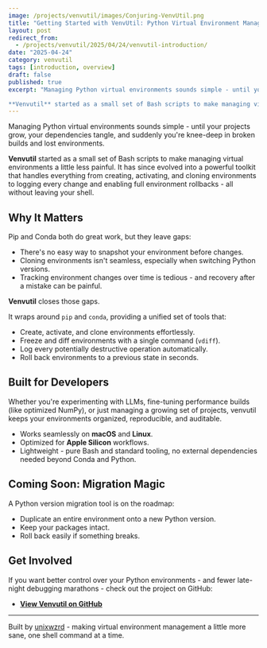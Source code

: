 ```yaml
---
image: /projects/venvutil/images/Conjuring-VenvUtil.png
title: "Getting Started with VenvUtil: Python Virtual Environment Management"
layout: post
redirect_from:
  - /projects/venvutil/2025/04/24/venvutil-introduction/
date: "2025-04-24"
category: venvutil
tags: [introduction, overview]
draft: false
published: true
excerpt: "Managing Python virtual environments sounds simple - until your projects grow, your dependencies tangle, and suddenly you're knee-deep in broken builds and lost environments.

**Venvutil** started as a small set of Bash scripts to make managing virtual environments a little less painful. It has since evolved into a powerful toolkit that handles everything from creating, activating, and cloning environments to logging every change and enabling full environment rollbacks - all without leaving your shell."
---
```


Managing Python virtual environments sounds simple - until your projects grow, your dependencies tangle, and suddenly you're knee-deep in broken builds and lost environments.

**Venvutil** started as a small set of Bash scripts to make managing virtual environments a little less painful. It has since evolved into a powerful toolkit that handles everything from creating, activating, and cloning environments to logging every change and enabling full environment rollbacks - all without leaving your shell.

## Why It Matters

Pip and Conda both do great work, but they leave gaps:
- There's no easy way to snapshot your environment before changes.
- Cloning environments isn't seamless, especially when switching Python versions.
- Tracking environment changes over time is tedious - and recovery after a mistake can be painful.

**Venvutil** closes those gaps.

It wraps around `pip` and `conda`, providing a unified set of tools that:
- Create, activate, and clone environments effortlessly.
- Freeze and diff environments with a single command (`vdiff`).
- Log every potentially destructive operation automatically.
- Roll back environments to a previous state in seconds.

## Built for Developers

Whether you're experimenting with LLMs, fine-tuning performance builds (like optimized NumPy), or just managing a growing set of projects, venvutil keeps your environments organized, reproducible, and auditable.

- Works seamlessly on **macOS** and **Linux**.
- Optimized for **Apple Silicon** workflows.
- Lightweight - pure Bash and standard tooling, no external dependencies needed beyond Conda and Python.

## Coming Soon: Migration Magic

A Python version migration tool is on the roadmap:
- Duplicate an entire environment onto a new Python version.
- Keep your packages intact.
- Roll back easily if something breaks.

## Get Involved

If you want better control over your Python environments - and fewer late-night debugging marathons - check out the project on GitHub:

* [**View Venvutil on GitHub**](https://github.com/unixwzrd/python-venv-tools)

---

Built by [unixwzrd](https://unixwzrd.ai) - making virtual environment management a little more sane, one shell command at a time.